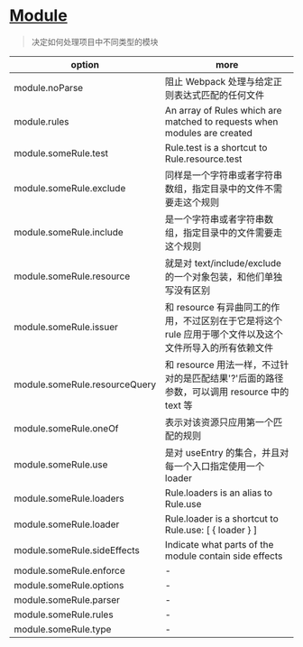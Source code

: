 # [Module](https://webpack.js.org/configuration/module/)

> 决定如何处理项目中不同类型的模块

| option                        | more                                                                                                     |
| ----------------------------- | -------------------------------------------------------------------------------------------------------- |
| module.noParse                | 阻止 Webpack 处理与给定正则表达式匹配的任何文件                                                          |
| module.rules                  | An array of Rules which are matched to requests when modules are created                                 |
| module.someRule.test          | Rule.test is a shortcut to Rule.resource.test                                                            |
| module.someRule.exclude       | 同样是一个字符串或者字符串数组，指定目录中的文件不需要走这个规则                                         |
| module.someRule.include       | 是一个字符串或者字符串数组，指定目录中的文件需要走这个规则                                               |
| module.someRule.resource      | 就是对 text/include/exclude 的一个对象包装，和他们单独写没有区别                                         |
| module.someRule.issuer        | 和 resource 有异曲同工的作用，不过区别在于它是将这个 rule 应用于哪个文件以及这个文件所导入的所有依赖文件 |
| module.someRule.resourceQuery | 和 resource 用法一样，不过针对的是匹配结果'?'后面的路径参数，可以调用 resource 中的 text 等              |
| module.someRule.oneOf         | 表示对该资源只应用第一个匹配的规则                                                                       |
| module.someRule.use           | 是对 useEntry 的集合，并且对每一个入口指定使用一个 loader                                                |
| module.someRule.loaders       | Rule.loaders is an alias to Rule.use                                                                     |
| module.someRule.loader        | Rule.loader is a shortcut to Rule.use: [ { loader } ]                                                    |
| module.someRule.sideEffects   | Indicate what parts of the module contain side effects                                                   |
| module.someRule.enforce       | -                                                                                                        |
| module.someRule.options       | -                                                                                                        |
| module.someRule.parser        | -                                                                                                        |
| module.someRule.rules         | -                                                                                                        |
| module.someRule.type          | -                                                                                                        |
